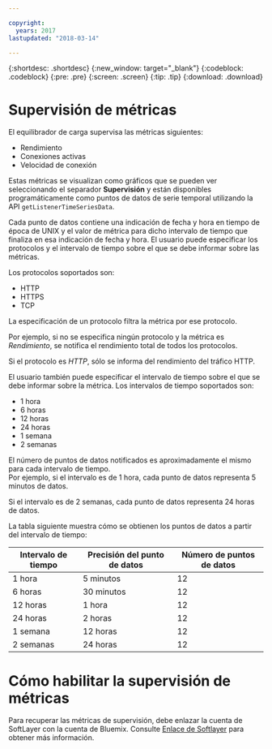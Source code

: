 ```yaml
---

copyright:
  years: 2017
lastupdated: "2018-03-14"

---
```


{:shortdesc: .shortdesc}
{:new_window: target="_blank"}
{:codeblock: .codeblock}
{:pre: .pre}
{:screen: .screen}
{:tip: .tip}
{:download: .download}

# Supervisión de métricas

El equilibrador de carga supervisa las métricas siguientes: 

* Rendimiento
* Conexiones activas
* Velocidad de conexión

Estas métricas se visualizan como gráficos que se pueden ver seleccionando el separador **Supervisión** y están disponibles programáticamente como puntos de datos de serie temporal utilizando la API `getListenerTimeSeriesData`.

Cada punto de datos contiene una indicación de fecha y hora en tiempo de época de UNIX y el valor de métrica para dicho intervalo de tiempo que finaliza en esa indicación de fecha y hora. El usuario puede especificar los protocolos y el intervalo de tiempo sobre el que se debe informar sobre las métricas. 

Los protocolos soportados son:

* HTTP
* HTTPS
* TCP

La especificación de un protocolo filtra la métrica por ese protocolo.

Por ejemplo, si no se especifica ningún protocolo y la métrica es *Rendimiento*, se notifica el rendimiento total de todos los protocolos.

Si el protocolo es *HTTP*, sólo se informa del rendimiento del tráfico HTTP.

El usuario también puede especificar el intervalo de tiempo sobre el que se debe informar sobre la métrica. Los intervalos de tiempo soportados son: 

* 1 hora
* 6 horas
* 12 horas
* 24 horas
* 1 semana
* 2 semanas

El número de puntos de datos notificados es aproximadamente el mismo para cada intervalo de tiempo.  
Por ejemplo, si el intervalo es de 1 hora, cada punto de datos representa 5 minutos de datos.

Si el intervalo es de 2 semanas, cada punto de datos representa 24 horas de datos.

La tabla siguiente muestra cómo se obtienen los puntos de datos a partir del intervalo de tiempo:

| Intervalo de tiempo | Precisión del punto de datos | Número de puntos de datos |                                                                                              
| ------------------------------------------ | --------------------------------------------------- | -------------------|
| 1 hora    | 5 minutos | 12   |
| 6 horas   | 30 minutos | 12  |
| 12 horas  | 1 hora | 12 |
| 24 horas  | 2 horas | 12 |
| 1 semana    | 12 horas | 12 |
| 2 semanas  | 24 horas | 12 |

# Cómo habilitar la supervisión de métricas

Para recuperar las métricas de supervisión, debe enlazar la cuenta de SoftLayer con la cuenta de Bluemix. Consulte [Enlace de Softlayer](https://console.bluemix.net/docs/account/softlayerlink.html#switching-to-ibmid) para obtener más información.
